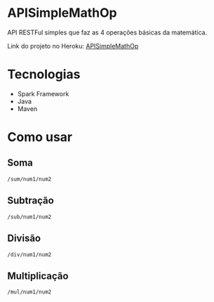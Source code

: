 # APISimpleMathOp
API RESTFul simples que faz as 4 operações básicas da matemática.

Link do projeto no Heroku: [APISimpleMathOp](https://api-simple-math-op.herokuapp.com/)

# Tecnologias
- Spark Framework
- Java
- Maven

# Como usar
  ## Soma
    /sum/num1/num2
  
  ## Subtração
    /sub/num1/num2

  ## Divisão
    /div/num1/num2
  
  ## Multiplicação
    /mul/num1/num2
